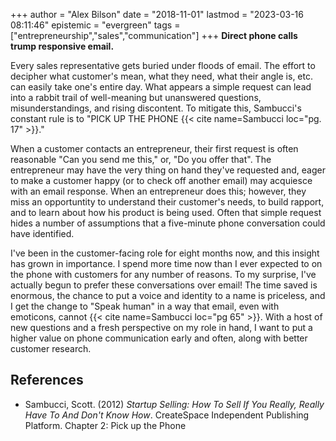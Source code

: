 +++
author = "Alex Bilson"
date = "2018-11-01"
lastmod = "2023-03-16 08:11:46"
epistemic = "evergreen"
tags = ["entrepreneurship","sales","communication"]
+++
**Direct phone calls trump responsive email.**

Every sales representative gets buried under floods of email.  The effort to decipher what customer's mean, what they need, what their angle is, etc. can easily take one's entire day.  What appears a simple request can lead into a rabbit trail of well-meaning but unanswered questions, misunderstandings, and rising discontent.  To mitigate this, Sambucci's constant rule is to "PICK UP THE PHONE {{< cite name=Sambucci loc="pg. 17" >}}."

When a customer contacts an entrepreneur, their first request is often reasonable  "Can you send me this," or, "Do you offer that".  The entrepreneur may have the very thing on hand they've requested and, eager to make a customer happy (or to check off another email) may acquiesce with an email response.  When an entrepreneur does this; however, they miss an opportuntity to understand their customer's
needs, to build rapport, and to learn about how his product is being used.  Often that simple request hides a number of assumptions that a five-minute phone conversation could have identified.

I've been in the customer-facing role for eight months now, and this insight has grown in importance.  I spend more time now than I ever expected to on the phone with customers for any number of reasons.  To my surprise, I've actually begun to prefer these conversations over email!  The time saved is enormous, the chance to put a voice and identity to a name is priceless, and I get the change to "Speak human" in a way that email, even with emoticons, cannot {{< cite name=Sambucci loc="pg 65" >}}. With a host of new questions and a fresh perspective on my role in hand, I want to put a higher value on phone communication early and often, along with better customer research.

## References

- Sambucci, Scott. (2012) _Startup Selling: How To Sell If You Really, Really Have To And Don't Know How_. CreateSpace Independent Publishing Platform. Chapter 2: Pick up the Phone
